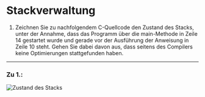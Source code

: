 # Stackverwaltung
1. Zeichnen Sie zu nachfolgendem C-Quellcode den Zustand des Stacks, unter der Annahme, dass das Programm über die main-Methode in Zeile 14 gestartet wurde und gerade vor der Ausführung der Anweisung in Zeile 10 steht. Gehen Sie dabei davon aus, dass seitens des Compilers keine Optimierungen stattgefunden haben.
---
### Zu 1.:
![Zustand des Stacks](https://cdn.discordapp.com/attachments/573590738634277029/965598498064048138/image0.jpg)
